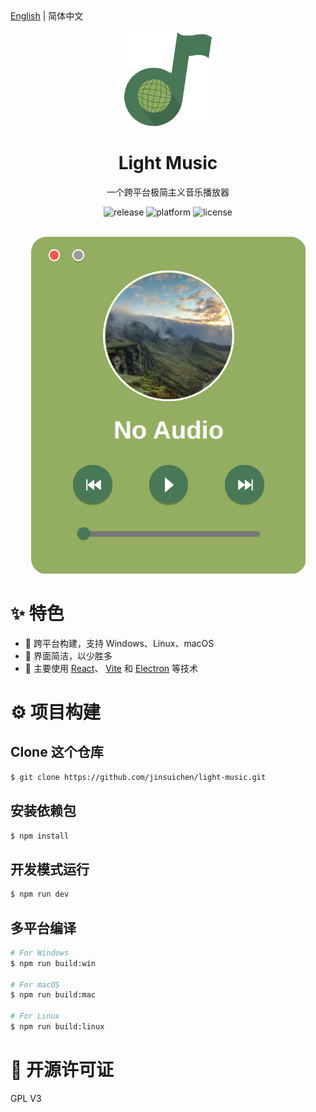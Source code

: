 <div>
  <a href="README.md">English</a> |
  简体中文
</div>

<br/>

<div align="center">
  <img alt="light-music logo" src=".github/assets/light-music.svg" height="150px" width="150px" />
</div>

<div align="center">
  <h1>Light Music</h1>
</div>

<p align="center">一个跨平台极简主义音乐播放器</p>

<p align="center">
  <img src="https://img.shields.io/github/v/release/jinsuichen/light-music" alt="release" />
  <img src="https://img.shields.io/badge/platform-Windows%20%7C%20Linux%20%7C%20macOS-lightgrey" alt="platform" />
  <img src="https://img.shields.io/github/license/jinsuichen/light-music?color=blue" alt="license" />
</p>

<br/>

<div align="center">
  <img alt="home page" src=".github/assets/homepage.png"/>
</div>

# ✨ 特色

- 🚢 跨平台构建，支持 Windows、Linux、macOS
- 📐 界面简洁，以少胜多
- 🚀 主要使用 <a href="https://reactjs.org/">React</a>、 <a href="https://vitejs.dev/">Vite</a> 和 <a href="https://www.electronjs.org/">Electron</a> 等技术

# ⚙ 项目构建

## Clone 这个仓库

```bash
$ git clone https://github.com/jinsuichen/light-music.git
```

## 安装依赖包

```bash
$ npm install
```

## 开发模式运行

```bash
$ npm run dev
```

## 多平台编译

```bash
# For Windows
$ npm run build:win

# For macOS
$ npm run build:mac

# For Linux
$ npm run build:linux
```

# 📜 开源许可证

GPL V3
